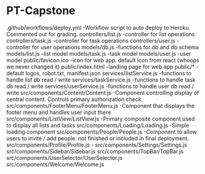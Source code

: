 # PT-Capstone
.github/workflows/deploy.yml  -Workflow script to auto deploy to Heroku. Commented out for grading.
controllers/list.js   -controller for list operations
controllers/task.js   -controller for task operations
controllers/user.js   -controller for user operations
models/db.js    -functions for db and db schema
models/list.js  -list model
models/task.js  -task model
models/user.js  -user model
public/favicon.ico  -icon for web app. default icon from react (whoops we never changed it)
public/index.html   -landing page for web app
public/*            -default logos, robot.txt, manifest.json
services/listService.js   -functions to handle list db read / write
services/taskService.js   -functions to handle task db read / write
services/userService.js   -functions to handle user db read / write
src/components/Content/Content.js             -Component controlling display of central content. Controls primary authorization check.
src/components/FooterMenu/FooterMenu.js       -Component that displays the footer menu and handles user input there
src/components/ListView/ListView.js           -Primary composite component used to display all lists and tasks
src/components/Loading/Loading.js             -Simple loading component
src/components/People/People.js               -Component to allow users to invite / add people. not finished or included in final deployment.
src/components/Profile/Profile.js             -
src/components/Settings/Settings.js
src/components/Sidebar/Sidebar.js
src/components/TopBar/TopBar.js
src/components/UserSelector/UserSelector.js
src/components/Welcome/Welcome.js
